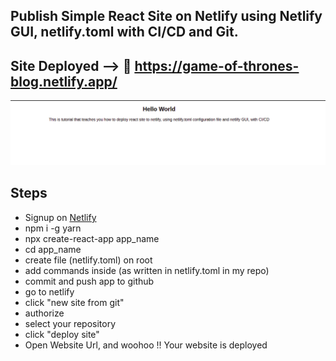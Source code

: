 ## Publish Simple React Site on Netlify using Netlify GUI, netlify.toml with CI/CD and Git.

## Site Deployed --> 🔗 https://game-of-thrones-blog.netlify.app/

<img src='./src/images/homepage.png' />

## Steps

- Signup on <a href='https://www.netlify.com/'>Netlify</a>
- npm i -g yarn
- npx create-react-app app_name
- cd app_name
- create file (netlify.toml) on root
- add commands inside (as written in netlify.toml in my repo)
- commit and push app to github
- go to netlify
- click "new site from git"
- authorize
- select your repository
- click "deploy site"
- Open Website Url, and woohoo !! Your website is deployed
